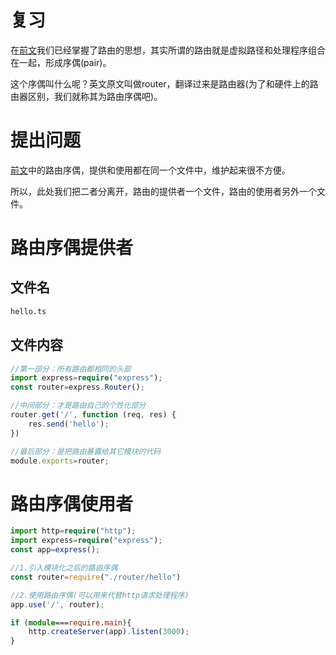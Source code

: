 # 复习

在[前文](/关键技术/webService/express/了解路由思想/README.md)我们已经掌握了路由的思想，其实所谓的路由就是虚拟路径和处理程序组合在一起，形成序偶(pair)。

这个序偶叫什么呢？英文原文叫做router，翻译过来是路由器(为了和硬件上的路由器区别，我们就称其为路由序偶吧)。

# 提出问题

[前文](/关键技术/webService/express/了解路由思想/README.md)中的路由序偶，提供和使用都在同一个文件中，维护起来很不方便。

所以，此处我们把二者分离开，路由的提供者一个文件，路由的使用者另外一个文件。

# 路由序偶提供者

## 文件名

```bash
hello.ts
```

## 文件内容

```typescript
//第一部分：所有路由都相同的头部
import express=require("express");
const router=express.Router();

//中间部分：才是路由自己的个性化部分
router.get('/', function (req, res) {
    res.send('hello');
})

//最后部分：是把路由暴露给其它模块的代码
module.exports=router;
```

# 路由序偶使用者

```typescript
import http=require("http");
import express=require("express");
const app=express();

//1.引入模块化之后的路由序偶
const router=require("./router/hello")

//2.使用路由序偶(可以用来代替http请求处理程序)
app.use('/', router);

if (module===require.main){
    http.createServer(app).listen(3000);
}
```

